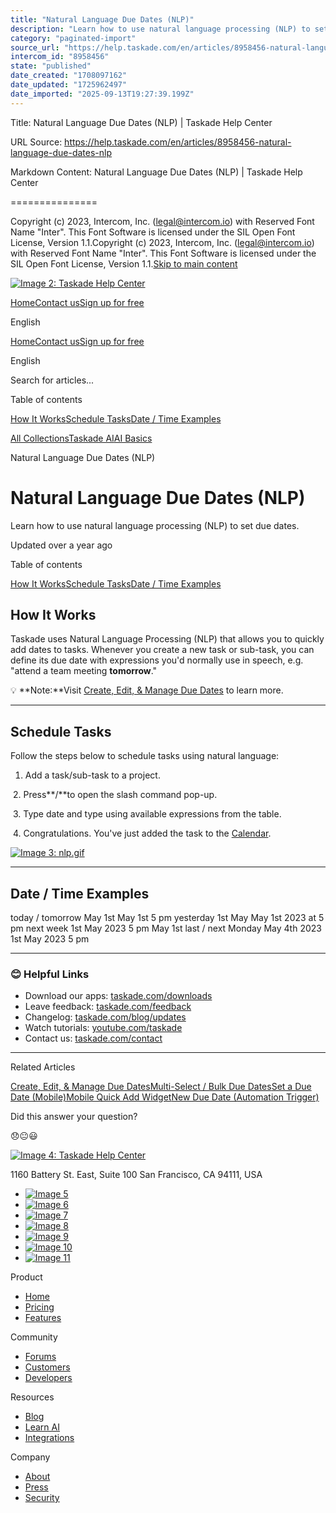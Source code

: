 ```yaml
---
title: "Natural Language Due Dates (NLP)"
description: "Learn how to use natural language processing (NLP) to set due dates."
category: "paginated-import"
source_url: "https://help.taskade.com/en/articles/8958456-natural-language-due-dates-nlp"
intercom_id: "8958456"
state: "published"
date_created: "1708097162"
date_updated: "1725962497"
date_imported: "2025-09-13T19:27:39.199Z"
---
```


Title: Natural Language Due Dates (NLP) | Taskade Help Center

URL Source: https://help.taskade.com/en/articles/8958456-natural-language-due-dates-nlp

Markdown Content:
Natural Language Due Dates (NLP) | Taskade Help Center

===============

Copyright (c) 2023, Intercom, Inc. (legal@intercom.io) with Reserved Font Name "Inter". This Font Software is licensed under the SIL Open Font License, Version 1.1.Copyright (c) 2023, Intercom, Inc. (legal@intercom.io) with Reserved Font Name "Inter". This Font Software is licensed under the SIL Open Font License, Version 1.1.[Skip to main content](https://help.taskade.com/en/articles/8958456-natural-language-due-dates-nlp#main-content)

[![Image 2: Taskade Help Center](https://downloads.intercomcdn.com/i/o/490280/d14603621e78c833c2d0e66f/2d1230f35f3009fff25b2989e93312a5.png)](https://help.taskade.com/en/)

[Home](https://www.taskade.com/)[Contact us](https://www.taskade.com/contact)[Sign up for free](https://www.taskade.com/signup)

English

[Home](https://www.taskade.com/)[Contact us](https://www.taskade.com/contact)[Sign up for free](https://www.taskade.com/signup)

English

Search for articles... 

Table of contents

[How It Works](https://help.taskade.com/en/articles/8958456-natural-language-due-dates-nlp#h_4cb671aa9b)[Schedule Tasks](https://help.taskade.com/en/articles/8958456-natural-language-due-dates-nlp#h_8a6e49b2f8)[Date / Time Examples](https://help.taskade.com/en/articles/8958456-natural-language-due-dates-nlp#h_79413d6942)

[All Collections](https://help.taskade.com/en/)[Taskade AI](https://help.taskade.com/en/collections/8400799-taskade-ai)[AI Basics](https://help.taskade.com/en/collections/8400800-ai-basics)

Natural Language Due Dates (NLP)

Natural Language Due Dates (NLP)
================================

Learn how to use natural language processing (NLP) to set due dates.

Updated over a year ago

Table of contents

[How It Works](https://help.taskade.com/en/articles/8958456-natural-language-due-dates-nlp#h_4cb671aa9b)[Schedule Tasks](https://help.taskade.com/en/articles/8958456-natural-language-due-dates-nlp#h_8a6e49b2f8)[Date / Time Examples](https://help.taskade.com/en/articles/8958456-natural-language-due-dates-nlp#h_79413d6942)

**How It Works**
----------------

Taskade uses Natural Language Processing (NLP) that allows you to quickly add dates to tasks. Whenever you create a new task or sub-task, you can define its due date with expressions you'd normally use in speech, e.g. "attend a team meeting **tomorrow**."

💡 **Note:**Visit [Create, Edit, & Manage Due Dates](https://intercom.help/taskade/en/articles/8958507) to learn more.

* * *

**Schedule Tasks**
------------------

Follow the steps below to schedule tasks using natural language:

1.   Add a task/sub-task to a project.

​ 
2.   Press**/**to open the slash command pop-up.

​ 
3.   Type date and type using available expressions from the table.

​ 
4.   Congratulations. You've just added the task to the [Calendar](https://intercom.help/taskade/en/articles/8958375). 

[![Image 3: nlp.gif](https://taskade.intercom-attachments-7.com/i/o/965378062/037dc4f87f85725085a54e13/7532485957907?expires=1757793600&signature=c6d9439ad1e8eef350d7bfdc17bf2e57d463784a2787c3056d87f0812c41c3e6&req=fSYiFc52nYddFb4f3HP0gPoVACKCoqreTQzhcHSYrRIdSpi7u3%2FEPMe4nRUy%0AnfVHMkFT89J43JReLA%3D%3D%0A)](https://taskade.intercom-attachments-7.com/i/o/965378062/037dc4f87f85725085a54e13/7532485957907?expires=1757793600&signature=c6d9439ad1e8eef350d7bfdc17bf2e57d463784a2787c3056d87f0812c41c3e6&req=fSYiFc52nYddFb4f3HP0gPoVACKCoqreTQzhcHSYrRIdSpi7u3%2FEPMe4nRUy%0AnfVHMkFT89J43JReLA%3D%3D%0A)

* * *

**Date / Time Examples**
------------------------

today / tomorrow May 1st May 1st 5 pm
yesterday 1st May May 1st 2023 at 5 pm
next week 1st May 2023 5 pm May 1st
last / next Monday May 4th 2023 1st May 2023 5 pm

* * *

### **😊 Helpful Links**

*   Download our apps: [taskade.com/downloads](https://taskade.com/downloads) 
*   Leave feedback: [taskade.com/feedback](https://taskade.com/feedback) 
*   Changelog: [taskade.com/blog/updates](https://taskade.com/blog/updates) 
*   Watch tutorials: [youtube.com/taskade](https://youtube.com/taskade) 
*   Contact us: [taskade.com/contact](https://taskade.com/contact) 

* * *

Related Articles

[Create, Edit, & Manage Due Dates](https://help.taskade.com/en/articles/8958507-create-edit-manage-due-dates)[Multi-Select / Bulk Due Dates](https://help.taskade.com/en/articles/8958525-multi-select-bulk-due-dates)[Set a Due Date (Mobile)](https://help.taskade.com/en/articles/8958574-set-a-due-date-mobile)[Mobile Quick Add Widget](https://help.taskade.com/en/articles/8958575-mobile-quick-add-widget)[New Due Date (Automation Trigger)](https://help.taskade.com/en/articles/9901892-new-due-date-automation-trigger)

Did this answer your question?

😞😐😃

[![Image 4: Taskade Help Center](https://downloads.intercomcdn.com/i/o/566097/5267af56373cca21ec2cea67/2d1230f35f3009fff25b2989e93312a5.png)](https://help.taskade.com/en/)

11‌60 Battery St. East, Suite 100 San‌ Francisco, CA 94111, USA

*   [![Image 5](https://intercom.help/taskade/assets/svg/icon:social-linkedin/ffffff)](https://www.linkedin.com/company/taskade/)
*   [![Image 6](https://intercom.help/taskade/assets/svg/icon:social-facebook/ffffff)](https://www.facebook.com/taskade)
*   [![Image 7](https://intercom.help/taskade/assets/svg/icon:social-github/ffffff)](https://github.com/taskade)
*   [![Image 8](https://intercom.help/taskade/assets/svg/icon:social-instagram/ffffff)](https://www.instagram.com/taskade)
*   [![Image 9](https://intercom.help/taskade/assets/svg/icon:social-youtube/ffffff)](https://www.youtube.com/taskade)
*   [![Image 10](https://intercom.help/taskade/assets/svg/icon:social-reddit/ffffff)](https://www.reddit.com/r/taskade)
*   [![Image 11](https://intercom.help/taskade/assets/svg/icon:social-twitter-x/ffffff)](https://www.twitter.com/taskade)

Product

*   [Home](https://www.taskade.com/)
*   [Pricing](https://www.taskade.com/pricing)
*   [Features](https://www.taskade.com/features)

Community

*   [Forums](https://www.taskade.com/community)
*   [Customers](https://taskade.com/reviews)
*   [Developers](https://developers.taskade.com/)

Resources

*   [Blog](https://www.taskade.com/blog/)
*   [Learn AI](https://www.taskade.com/learn)
*   [Integrations](https://www.taskade.com/integrations)

Company

*   [About](https://www.taskade.com/about)
*   [Press](https://www.taskade.com/press)
*   [Security](https://www.taskade.com/security)
